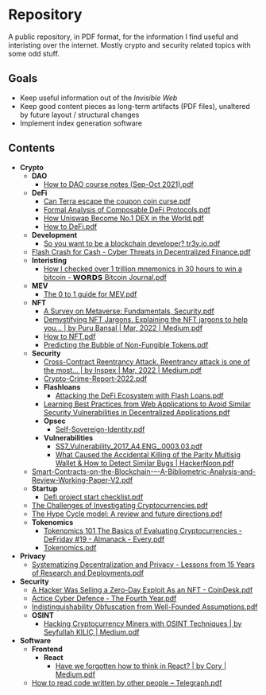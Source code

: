# Repository

A public repository, in PDF format, for the information I find useful and interisting over the internet. Mostly crypto and security related topics with some odd stuff.

## Goals

* Keep useful information out of the _Invisible Web_
* Keep good content pieces as long-term artifacts (PDF files), unaltered by future layout / structural changes
* Implement index generation software

## Contents

* **Crypto**
    * **DAO**
        * [How to DAO course notes (Sep-Oct 2021).pdf](https://github.com/nelo-crypto/repository/tree/main/Crypto%2FDAO%2FHow%20to%20DAO%20course%20notes%20(Sep-Oct%202021).pdf)
    * **DeFi**
        * [Can Terra escape the coupon coin curse.pdf](https://github.com/nelo-crypto/repository/tree/main/Crypto%2FDeFi%2FCan%20Terra%20escape%20the%20coupon%20coin%20curse.pdf)
        * [Formal Analysis of Composable DeFi Protocols.pdf](https://github.com/nelo-crypto/repository/tree/main/Crypto%2FDeFi%2FFormal%20Analysis%20of%20Composable%20DeFi%20Protocols.pdf)
        * [How Uniswap Become No.1 DEX in the World.pdf](https://github.com/nelo-crypto/repository/tree/main/Crypto%2FDeFi%2FHow%20Uniswap%20Become%20No.1%20DEX%20in%20the%20World.pdf)
        * [How to DeFi.pdf](https://github.com/nelo-crypto/repository/tree/main/Crypto%2FDeFi%2FHow%20to%20DeFi.pdf)
    * **Development**
        * [So you want to be a blockchain developer? tr3y.io.pdf](https://github.com/nelo-crypto/repository/tree/main/Crypto%2FDevelopment%2FSo%20you%20want%20to%20be%20a%20blockchain%20developer%3F%20tr3y.io.pdf)
    * [Flash Crash for Cash - Cyber Threats in Decentralized Finance.pdf](https://github.com/nelo-crypto/repository/tree/main/Crypto%2FFlash%20Crash%20for%20Cash%20-%20Cyber%20Threats%20in%20Decentralized%20Finance.pdf)
    * **Interisting**
        * [How I checked over 1 trillion mnemonics in 30 hours to win a bitcoin - 𝗪𝗢𝗥𝗗𝗦 Bitcoin Journal.pdf](https://github.com/nelo-crypto/repository/tree/main/Crypto%2FInteristing%2FHow%20I%20checked%20over%201%20trillion%20mnemonics%20in%2030%20hours%20to%20win%20a%20bitcoin%20-%20%F0%9D%97%AA%F0%9D%97%A2%F0%9D%97%A5%F0%9D%97%97%F0%9D%97%A6%20Bitcoin%20Journal.pdf)
    * **MEV**
        * [The 0 to 1 guide for MEV.pdf](https://github.com/nelo-crypto/repository/tree/main/Crypto%2FMEV%2FThe%200%20to%201%20guide%20for%20MEV.pdf)
    * **NFT**
        * [A Survey on Metaverse: Fundamentals, Security.pdf](https://github.com/nelo-crypto/repository/tree/main/Crypto%2FNFT%2FA%20Survey%20on%20Metaverse%3A%20Fundamentals%2C%20Security.pdf)
        * [Demystifying NFT Jargons. Explaining the NFT jargons to help you… | by Puru Bansal | Mar, 2022 | Medium.pdf](https://github.com/nelo-crypto/repository/tree/main/Crypto%2FNFT%2FDemystifying%20NFT%20Jargons.%20Explaining%20the%20NFT%20jargons%20to%20help%20you%E2%80%A6%20%7C%20by%20Puru%20Bansal%20%7C%20Mar%2C%202022%20%7C%20Medium.pdf)
        * [How to NFT.pdf](https://github.com/nelo-crypto/repository/tree/main/Crypto%2FNFT%2FHow%20to%20NFT.pdf)
        * [Predicting the Bubble of Non-Fungible Tokens.pdf](https://github.com/nelo-crypto/repository/tree/main/Crypto%2FNFT%2FPredicting%20the%20Bubble%20of%20Non-Fungible%20Tokens.pdf)
    * **Security**
        * [Cross-Contract Reentrancy Attack. Reentrancy attack is one of the most… | by Inspex | Mar, 2022 | Medium.pdf](https://github.com/nelo-crypto/repository/tree/main/Crypto%2FSecurity%2FCross-Contract%20Reentrancy%20Attack.%20Reentrancy%20attack%20is%20one%20of%20the%20most%E2%80%A6%20%7C%20by%20Inspex%20%7C%20Mar%2C%202022%20%7C%20Medium.pdf)
        * [Crypto-Crime-Report-2022.pdf](https://github.com/nelo-crypto/repository/tree/main/Crypto%2FSecurity%2FCrypto-Crime-Report-2022.pdf)
        * **Flashloans**
            * [Attacking the DeFi Ecosystem with Flash Loans.pdf](https://github.com/nelo-crypto/repository/tree/main/Crypto%2FSecurity%2FFlashloans%2FAttacking%20the%20DeFi%20Ecosystem%20with%20Flash%20Loans.pdf)
        * [Learning Best Practices from Web Applications to Avoid Similar Security Vulnerabilities in Decentralized Applications.pdf](https://github.com/nelo-crypto/repository/tree/main/Crypto%2FSecurity%2FLearning%20Best%20Practices%20from%20Web%20Applications%20to%20Avoid%20Similar%20Security%20Vulnerabilities%20in%20Decentralized%20Applications.pdf)
        * **Opsec**
            * [Self-Sovereign-Identity.pdf](https://github.com/nelo-crypto/repository/tree/main/Crypto%2FSecurity%2FOpsec%2FSelf-Sovereign-Identity.pdf)
        * **Vulnerabilities**
            * [SS7_Vulnerability_2017_A4.ENG_.0003.03.pdf](https://github.com/nelo-crypto/repository/tree/main/Crypto%2FSecurity%2FVulnerabilities%2FSS7_Vulnerability_2017_A4.ENG_.0003.03.pdf)
            * [What Caused the Accidental Killing of the Parity Multisig Wallet & How to Detect Similar Bugs | HackerNoon.pdf](https://github.com/nelo-crypto/repository/tree/main/Crypto%2FSecurity%2FVulnerabilities%2FWhat%20Caused%20the%20Accidental%20Killing%20of%20the%20Parity%20Multisig%20Wallet%20%26%20How%20to%20Detect%20Similar%20Bugs%20%7C%20HackerNoon.pdf)
    * [Smart-Contracts-on-the-Blockchain-–-A-Bibliometric-Analysis-and-Review-Working-Paper-V2.pdf](https://github.com/nelo-crypto/repository/tree/main/Crypto%2FSmart-Contracts-on-the-Blockchain-%E2%80%93-A-Bibliometric-Analysis-and-Review-Working-Paper-V2.pdf)
    * **Startup**
        * [Defi project start checklist.pdf](https://github.com/nelo-crypto/repository/tree/main/Crypto%2FStartup%2FDefi%20project%20start%20checklist.pdf)
    * [The Challenges of Investigating Cryptocurrencies.pdf](https://github.com/nelo-crypto/repository/tree/main/Crypto%2FThe%20Challenges%20of%20Investigating%20Cryptocurrencies.pdf)
    * [The Hype Cycle model: A review and future directions.pdf](https://github.com/nelo-crypto/repository/tree/main/Crypto%2FThe%20Hype%20Cycle%20model%3A%20A%20review%20and%20future%20directions.pdf)
    * **Tokenomics**
        * [Tokenomics 101 The Basics of Evaluating Cryptocurrencies - DeFriday #19 - Almanack - Every.pdf](https://github.com/nelo-crypto/repository/tree/main/Crypto%2FTokenomics%2FTokenomics%20101%20The%20Basics%20of%20Evaluating%20Cryptocurrencies%20-%20DeFriday%20%2319%20-%20Almanack%20-%20Every.pdf)
        * [Tokenomics.pdf](https://github.com/nelo-crypto/repository/tree/main/Crypto%2FTokenomics%2FTokenomics.pdf)
* **Privacy**
    * [Systematizing Decentralization and Privacy - Lessons from 15 Years of Research and Deployments.pdf](https://github.com/nelo-crypto/repository/tree/main/Privacy%2FSystematizing%20Decentralization%20and%20Privacy%20-%20Lessons%20from%2015%20Years%20of%20Research%20and%20Deployments.pdf)
* **Security**
    * [A Hacker Was Selling a Zero-Day Exploit As an NFT - CoinDesk.pdf](https://github.com/nelo-crypto/repository/tree/main/Security%2FA%20Hacker%20Was%20Selling%20a%20Zero-Day%20Exploit%20As%20an%20NFT%20-%20CoinDesk.pdf)
    * [Actice Cyber Defence - The Fourth Year.pdf](https://github.com/nelo-crypto/repository/tree/main/Security%2FActice%20Cyber%20Defence%20-%20The%20Fourth%20Year.pdf)
    * [Indistinguishability Obfuscation from Well-Founded Assumptions.pdf](https://github.com/nelo-crypto/repository/tree/main/Security%2FIndistinguishability%20Obfuscation%20from%20Well-Founded%20Assumptions.pdf)
    * **OSINT**
        * [Hacking Cryptocurrency Miners with OSINT Techniques | by Seyfullah KILIÇ | Medium.pdf](https://github.com/nelo-crypto/repository/tree/main/Security%2FOSINT%2FHacking%20Cryptocurrency%20Miners%20with%20OSINT%20Techniques%20%7C%20by%20Seyfullah%20KILI%C3%87%20%7C%20Medium.pdf)
* **Software**
    * **Frontend**
        * **React**
            * [Have we forgotten how to think in React? | by Cory | Medium.pdf](https://github.com/nelo-crypto/repository/tree/main/Software%2FFrontend%2FReact%2FHave%20we%20forgotten%20how%20to%20think%20in%20React%3F%20%7C%20by%20Cory%20%7C%20Medium.pdf)
    * [How to read code written by other people – Telegraph.pdf](https://github.com/nelo-crypto/repository/tree/main/Software%2FHow%20to%20read%20code%20written%20by%20other%20people%20%E2%80%93%20Telegraph.pdf)
